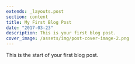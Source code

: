 ```yaml
---
extends: _layouts.post
section: content
title: My First Blog Post
date: "2017-03-23"
description: This is your first blog post.
cover_image: /assets/img/post-cover-image-2.png
---
```


This is the start of your first blog post.
